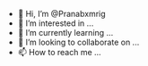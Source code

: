 - 👋 Hi, I’m @Pranabxmrig
- 👀 I’m interested in ...
- 🌱 I’m currently learning ...
- 💞️ I’m looking to collaborate on ...
- 📫 How to reach me ...

<!---
Pranabxmrig/Pranabxmrig is a ✨ special ✨ repository because its `README.md` (this file) appears on your GitHub profile.
You can click the Preview link to take a look at your changes.
--->
